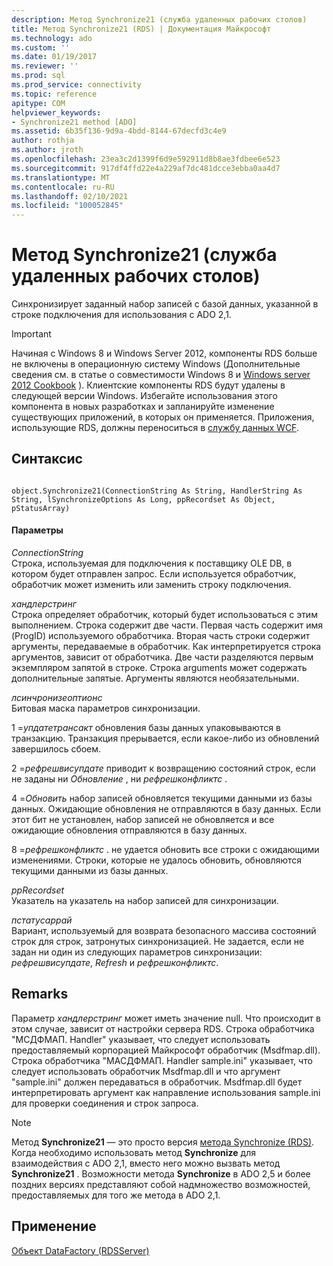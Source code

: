 ```yaml
---
description: Метод Synchronize21 (служба удаленных рабочих столов)
title: Метод Synchronize21 (RDS) | Документация Майкрософт
ms.technology: ado
ms.custom: ''
ms.date: 01/19/2017
ms.reviewer: ''
ms.prod: sql
ms.prod_service: connectivity
ms.topic: reference
apitype: COM
helpviewer_keywords:
- Synchronize21 method [ADO]
ms.assetid: 6b35f136-9d9a-4bdd-8144-67decfd3c4e9
author: rothja
ms.author: jroth
ms.openlocfilehash: 23ea3c2d1399f6d9e592911d8b8ae3fdbee6e523
ms.sourcegitcommit: 917df4ffd22e4a229af7dc481dcce3ebba0aa4d7
ms.translationtype: MT
ms.contentlocale: ru-RU
ms.lasthandoff: 02/10/2021
ms.locfileid: "100052845"
---
```

# <a name="synchronize21-method-rds"></a>Метод Synchronize21 (служба удаленных рабочих столов)
Синхронизирует заданный набор записей с базой данных, указанной в строке подключения для использования с ADO 2,1.  
  
> [!IMPORTANT]
>  Начиная с Windows 8 и Windows Server 2012, компоненты RDS больше не включены в операционную систему Windows (Дополнительные сведения см. в статье о совместимости Windows 8 и [Windows server 2012 Cookbook](https://www.microsoft.com/download/details.aspx?id=27416) ). Клиентские компоненты RDS будут удалены в следующей версии Windows. Избегайте использования этого компонента в новых разработках и запланируйте изменение существующих приложений, в которых он применяется. Приложения, использующие RDS, должны переноситься в [службу данных WCF](/dotnet/framework/wcf/).  
  
## <a name="syntax"></a>Синтаксис  
  
```  
  
object.Synchronize21(ConnectionString As String, HandlerString As String, lSynchronizeOptions As Long, ppRecordset As Object, pStatusArray)  
```  
  
#### <a name="parameters"></a>Параметры  
 *ConnectionString*  
 Строка, используемая для подключения к поставщику OLE DB, в котором будет отправлен запрос. Если используется обработчик, обработчик может изменить или заменить строку подключения.  
  
 *хандлерстринг*  
 Строка определяет обработчик, который будет использоваться с этим выполнением. Строка содержит две части. Первая часть содержит имя (ProgID) используемого обработчика. Вторая часть строки содержит аргументы, передаваемые в обработчик. Как интерпретируется строка аргументов, зависит от обработчика. Две части разделяются первым экземпляром запятой в строке. Строка arguments может содержать дополнительные запятые. Аргументы являются необязательными.  
  
 *лсинчронизеоптионс*  
 Битовая маска параметров синхронизации.  
  
 1 =*упдатетрансакт* обновления базы данных упаковываются в транзакцию. Транзакция прерывается, если какое-либо из обновлений завершилось сбоем.  
  
 2 =*рефрешвисупдате* приводит к возвращению состояний строк, если не заданы ни *Обновление* , ни *рефрешконфликтс* .  
  
 4 =*Обновить* набор записей обновляется текущими данными из базы данных. Ожидающие обновления не отправляются в базу данных. Если этот бит не установлен, набор записей не обновляется и все ожидающие обновления отправляются в базу данных.  
  
 8 =*рефрешконфликтс* . не удается обновить все строки с ожидающими изменениями. Строки, которые не удалось обновить, обновляются текущими данными из базы данных.  
  
 *ppRecordset*  
 Указатель на указатель на набор записей для синхронизации.  
  
 *пстатусаррай*  
 Вариант, используемый для возврата безопасного массива состояний строк для строк, затронутых синхронизацией. Не задается, если не задан ни один из следующих параметров синхронизации: *рефрешвисупдате*, *Refresh* и *рефрешконфликтс*.  
  
## <a name="remarks"></a>Remarks  
 Параметр *хандлерстринг* может иметь значение null. Что происходит в этом случае, зависит от настройки сервера RDS. Строка обработчика "МСДФМАП. Handler" указывает, что следует использовать предоставляемый корпорацией Майкрософт обработчик (Msdfmap.dll). Строка обработчика "МАСДФМАП. Handler sample.ini" указывает, что следует использовать обработчик Msdfmap.dll и что аргумент "sample.ini" должен передаваться в обработчик. Msdfmap.dll будет интерпретировать аргумент как направление использования sample.ini для проверки соединения и строк запроса.  
  
> [!NOTE]
>  Метод **Synchronize21** — это просто версия [метода Synchronize (RDS)](./synchronize-method-rds.md). Когда необходимо использовать метод **Synchronize** для взаимодействия с ADO 2,1, вместо него можно вызвать метод **Synchronize21** . Возможности метода **Synchronize** в ADO 2,5 и более поздних версиях представляют собой надмножество возможностей, предоставляемых для того же метода в ADO 2,1.  
  
## <a name="applies-to"></a>Применение  
 [Объект DataFactory (RDSServer)](./datafactory-object-rdsserver.md)